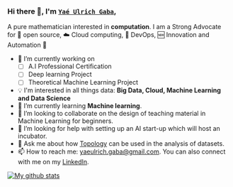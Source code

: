 ### Hi there 👋, I'm [`Yaé Ulrich Gaba`](https://www.researchgate.net/profile/Yae-Ulrich-Gaba),

A pure mathematician interested in **computation**. I am a Strong Advocate for 📜 open source, :cloud: Cloud computing, 🚀 DevOps, :new: Innovation and Automation :robot: 

<!--
**gabayae/gabayae** is a ✨ _special_ ✨ repository because its `README.md` (this file) appears on your GitHub profile.

Here are some ideas to get you started:
- 😄 Pronouns: ...
- ⚡ Fun fact: ...
-->

- 🔭 I’m currently working on
    - [ ] A.I Professional Certification
    - [ ] Deep learning Project
    - [ ] Theoretical Machine Learning Project

- :bulb: I'm interested in all things data: **Big Data, Cloud, Machine Learning and Data Science**
- 🌱 I’m currently learning **Machine learning**.
- 👯 I’m looking to collaborate on the design of teaching material in Machine Learning for beginners.
- 🤔 I’m looking for help with setting up an AI start-up which will host an incubator.
- 💬 Ask me about how [Topology](https://en.wikipedia.org/wiki/Topological_data_analysis) can be used in the analysis of datasets.
- 📫 How to reach me: yaeulrich.gaba@gmail.com. You can also connect with me on my [LinkedIn](https://www.linkedin.com/in/gabayae/).



[![My github stats](https://github-readme-stats.vercel.app/api?username=gabayae&count_private=true&show_icons=true&theme=radical&hide_rank=false)](https://github.com/anuraghazra/github-readme-stats)



